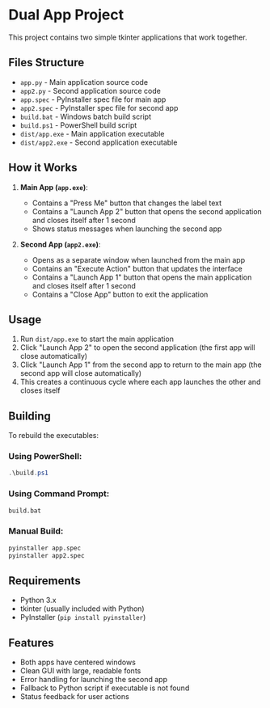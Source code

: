 # Dual App Project

This project contains two simple tkinter applications that work together.

## Files Structure

- `app.py` - Main application source code
- `app2.py` - Second application source code  
- `app.spec` - PyInstaller spec file for main app
- `app2.spec` - PyInstaller spec file for second app
- `build.bat` - Windows batch build script
- `build.ps1` - PowerShell build script
- `dist/app.exe` - Main application executable
- `dist/app2.exe` - Second application executable

## How it Works

1. **Main App (`app.exe`)**: 
   - Contains a "Press Me" button that changes the label text
   - Contains a "Launch App 2" button that opens the second application and closes itself after 1 second
   - Shows status messages when launching the second app

2. **Second App (`app2.exe`)**:
   - Opens as a separate window when launched from the main app
   - Contains an "Execute Action" button that updates the interface
   - Contains a "Launch App 1" button that opens the main application and closes itself after 1 second
   - Contains a "Close App" button to exit the application

## Usage

1. Run `dist/app.exe` to start the main application
2. Click "Launch App 2" to open the second application (the first app will close automatically)
3. Click "Launch App 1" from the second app to return to the main app (the second app will close automatically)
4. This creates a continuous cycle where each app launches the other and closes itself

## Building

To rebuild the executables:

### Using PowerShell:
```powershell
.\build.ps1
```

### Using Command Prompt:
```cmd
build.bat
```

### Manual Build:
```cmd
pyinstaller app.spec
pyinstaller app2.spec
```

## Requirements

- Python 3.x
- tkinter (usually included with Python)
- PyInstaller (`pip install pyinstaller`)

## Features

- Both apps have centered windows
- Clean GUI with large, readable fonts
- Error handling for launching the second app
- Fallback to Python script if executable is not found
- Status feedback for user actions

